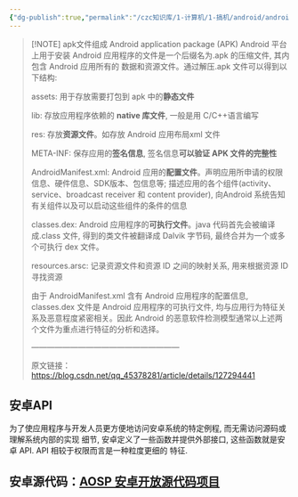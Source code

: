 ```yaml
---
{"dg-publish":true,"permalink":"/czc知识库/1-计算机/1-搞机/android/android笔记 安卓/","dgPassFrontmatter":true,"created":"2024-06-18T17:45:20.481+08:00","updated":"2024-12-08T00:38:47.611+08:00"}
---
```




> [!NOTE] apk文件组成 Android application package (APK) 
> Android 平台 上用于安装 Android 应用程序的文件是一个后缀名为.apk 的压缩文件, 其内包含 Android 应用所有的 数据和资源文件。通过解压.apk 文件可以得到以下结构:
> 
> assets: 用于存放需要打包到 apk 中的**静态文件**
> 
> lib: 存放应用程序依赖的 **native 库文件**, 一般是用 C/C++语言编写
> 
> res: 存放**资源文件**。如存放 Android 应用布局xml 文件
> 
> META-INF: 保存应用的**签名信息**, 签名信息**可以验证 APK 文件的完整性**
> 
> AndroidManifest.xml: Android 应用的**配置文件**。声明应用所申请的权限信息、硬件信息、SDK版本、包信息等; 描述应用的各个组件(activity、service、broadcast receiver 和 content provider), 向Android 系统告知有关组件以及可以启动这些组件的条件的信息
> 
> classes.dex: Android 应用程序的**可执行文件**。java 代码首先会被编译成.class 文件, 得到的类文件被翻译成 Dalvik 字节码, 最终合并为一个或多个可执行 dex 文件。
> 
> resources.arsc: 记录资源文件和资源 ID 之间的映射关系, 用来根据资源 ID 寻找资源
> 
> 由于 AndroidManifest.xml 含有 Android 应用程序的配置信息, classes.dex 文件是 Android 应用程序的可执行文件, 均与应用行为特征关系及恶意程度紧密相关。因此 Android 的恶意软件检测模型通常以上述两个文件为重点进行特征的分析和选择。
> 
> ———————————————————
> 
> 原文链接：https://blog.csdn.net/qq_45378281/article/details/127294441
> 

## 安卓API
为了使应用程序与开发人员更方便地访问安卓系统的特定例程, 而无需访问源码或理解系统内部的实现 细节, 安卓定义了一些函数并提供外部接口, 这些函数就是安卓 API. API 相较于权限而言是一种粒度更细的 特征.

## 安卓源代码：[AOSP 安卓开放源代码项目](AOSP%20安卓开放源代码项目.md)